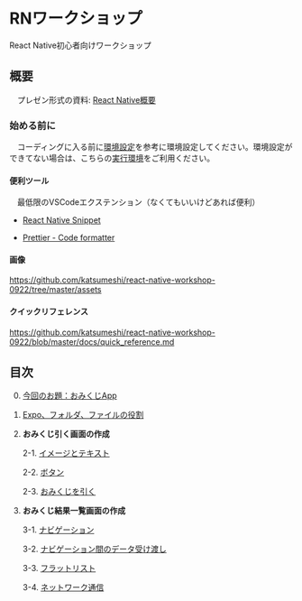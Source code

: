 # RNワークショップ

React Native初心者向けワークショップ

## 概要

　プレゼン形式の資料: [React Native概要](https://docs.google.com/presentation/d/1QZNlPdDMa7Z5qIz3EbZZZCX9KPmlrbJPTuJJTso9V3c/edit?usp=sharing)

### 始める前に

　コーディングに入る前に[環境設定](https://github.com/katsumeshi/react-native-workshop-0922/blob/master/docs/environment.md)を参考に環境設定してください。環境設定ができてない場合は、こちらの[実行環境](https://snack.expo.io/)をご利用ください。

#### 便利ツール

　最低限のVSCodeエクステンション（なくてもいいけどあれば便利）

 - [React Native Snippet](https://marketplace.visualstudio.com/items?itemName=jundat95.react-native-snippet)

 - [Prettier - Code formatter](https://marketplace.visualstudio.com/items?itemName=esbenp.prettier-vscode)
 
#### 画像
  https://github.com/katsumeshi/react-native-workshop-0922/tree/master/assets
  
#### クイックリフェレンス
  https://github.com/katsumeshi/react-native-workshop-0922/blob/master/docs/quick_reference.md
 
## 目次

0) [今回のお題：おみくじApp](https://github.com/katsumeshi/react-native-workshop-0922/blob/master/docs/goal.md)

1) [Expo、フォルダ、ファイルの役割](https://github.com/katsumeshi/react-native-workshop-0922/blob/master/docs/structure.md)

2) **おみくじ引く画面の作成**

   2-1. [イメージとテキスト](https://github.com/katsumeshi/react-native-workshop-0922/blob/master/docs/2_1_text.md)
   
   2-2. [ボタン](https://github.com/katsumeshi/react-native-workshop-0922/blob/master/docs/2_2_button.md)
   
   2-3. [おみくじを引く](https://github.com/katsumeshi/react-native-workshop-0922/blob/master/docs/2_3_pull_omikuji.md)
   
3) **おみくじ結果一覧画面の作成**

   3-1. [ナビゲーション](https://github.com/katsumeshi/react-native-workshop-0922/blob/master/docs/3_1_navigation.md)
   
   3-2. [ナビゲーション間のデータ受け渡し](https://github.com/katsumeshi/react-native-workshop-0922/blob/master/docs/3_2_passing_data.md)
   
   3-3. [フラットリスト](https://github.com/katsumeshi/react-native-workshop-0922/blob/master/docs/3_3_flatlist.md)
   
   3-4. [ネットワーク通信](https://github.com/katsumeshi/react-native-workshop-0922/blob/master/docs/3_4_network.md)
